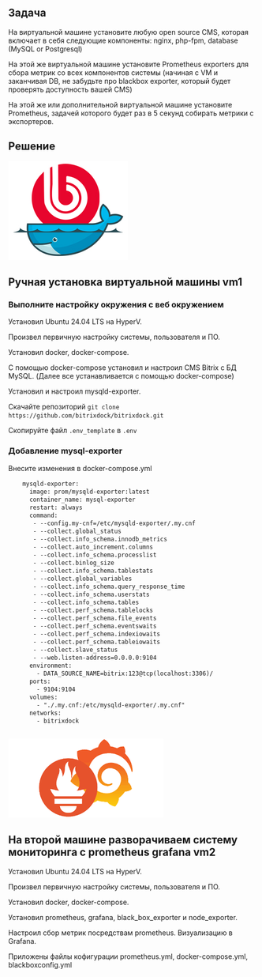 ## Задача

На виртуальной машине установите любую open source CMS, которая включает в себя следующие компоненты: nginx, php-fpm, database (MySQL or Postgresql)

На этой же виртуальной машине установите Prometheus exporters для сбора метрик со всех компонентов системы (начиная с VM и заканчивая DB, не забудьте про blackbox exporter, который будет проверять доступность вашей CMS)

На этой же или дополнительной виртуальной машине установите Prometheus, задачей которого будет раз в 5 секунд собирать метрики с экспортеров.

## Решение
![Alt text](../img/logo.jpg?raw=true "BitrixDock")

## Ручная установка виртуальной машины vm1
### Выполните настройку окружения с веб окружением 

Установил Ubuntu 24.04 LTS на HyperV.

Произвел первичную настройку системы, пользователя и ПО.

Установил docker, docker-compose.

С помощью docker-compose установил и настроил CMS Bitrix с БД MySQL. (Далее все устанавливается с помощью docker-compose)

Установил и настроил mysqld-exporter. 

Скачайте репозиторий `git clone https://github.com/bitrixdock/bitrixdock.git`

Скопируйте файл `.env_template` в `.env`

### Добавление mysql-exporter
Внесите изменения в docker-compose.yml
````
    mysqld-exporter:
      image: prom/mysqld-exporter:latest
      container_name: mysql-exporter
      restart: always
      command:
       - --config.my-cnf=/etc/mysqld-exporter/.my.cnf
       - --collect.global_status
       - --collect.info_schema.innodb_metrics
       - --collect.auto_increment.columns
       - --collect.info_schema.processlist
       - --collect.binlog_size
       - --collect.info_schema.tablestats
       - --collect.global_variables
       - --collect.info_schema.query_response_time
       - --collect.info_schema.userstats
       - --collect.info_schema.tables
       - --collect.perf_schema.tablelocks
       - --collect.perf_schema.file_events
       - --collect.perf_schema.eventswaits
       - --collect.perf_schema.indexiowaits
       - --collect.perf_schema.tableiowaits
       - --collect.slave_status
       - --web.listen-address=0.0.0.0:9104
      environment:
        - DATA_SOURCE_NAME=bitrix:123@tcp(localhost:3306)/
      ports:
        - 9104:9104
      volumes:
        - "./.my.cnf:/etc/mysqld-exporter/.my.cnf"
      networks:
        - bitrixdock
````

##
![Alt text](../img/prom_graf.png?raw=true "BitrixDock")

## На второй машине разворачиваем систему мониторинга с prometheus grafana vm2

Установил Ubuntu 24.04 LTS на HyperV.

Произвел первичную настройку системы, пользователя и ПО.

Установил docker, docker-compose.

Установил prometheus, grafana, black_box_exporter и node_exporter.

Настроил сбор метрик посредствам prometheus. Визуализацию в Grafana.

Приложены файлы кофигурации prometheus.yml, docker-compose.yml, blackboxconfig.yml 



